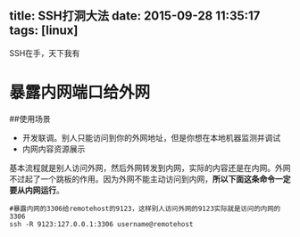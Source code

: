 title: SSH打洞大法
date: 2015-09-28 11:35:17
tags: [linux]
---

SSH在手，天下我有
<!--more-->



# 暴露内网端口给外网
##使用场景
* 开发联调。别人只能访问到你的外网地址，但是你想在本地机器监测并调试
* 内网内容资源展示

基本流程就是别人访问外网，然后外网转发到内网，实际的内容还是在内网。外网不过起了一个跳板的作用。因为外网不能主动访问到内网，**所以下面这条命令一定要从内网运行**。
```
#暴露内网的3306给remotehost的9123，这样别人访问外网的9123实际就是访问的内网的3306
ssh -R 9123:127.0.0.1:3306 username@remotehost
```